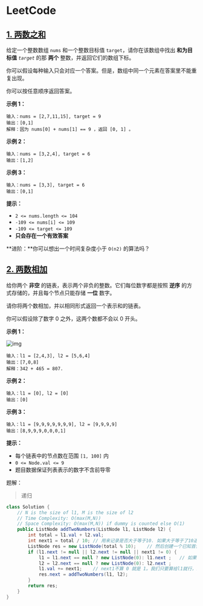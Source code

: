 # LeetCode

## [1. 两数之和](https://leetcode-cn.com/problems/two-sum/)

给定一个整数数组 `nums` 和一个整数目标值 `target`，请你在该数组中找出 **和为目标值** *`target`* 的那 **两个** 整数，并返回它们的数组下标。

你可以假设每种输入只会对应一个答案。但是，数组中同一个元素在答案里不能重复出现。

你可以按任意顺序返回答案。

**示例 1：**

```
输入：nums = [2,7,11,15], target = 9
输出：[0,1]
解释：因为 nums[0] + nums[1] == 9 ，返回 [0, 1] 。
```

**示例 2：**

```
输入：nums = [3,2,4], target = 6
输出：[1,2]
```

**示例 3：**

```
输入：nums = [3,3], target = 6
输出：[0,1]
```

**提示：**

- `2 <= nums.length <= 104`
- `-109 <= nums[i] <= 109`
- `-109 <= target <= 109`
- **只会存在一个有效答案**

**进阶：**你可以想出一个时间复杂度小于 `O(n2)` 的算法吗？



## [2. 两数相加](https://leetcode-cn.com/problems/add-two-numbers/)

给你两个 **非空** 的链表，表示两个非负的整数。它们每位数字都是按照 **逆序** 的方式存储的，并且每个节点只能存储 **一位** 数字。

请你将两个数相加，并以相同形式返回一个表示和的链表。

你可以假设除了数字 0 之外，这两个数都不会以 0 开头。 

**示例 1：**

![img](https://assets.leetcode-cn.com/aliyun-lc-upload/uploads/2021/01/02/addtwonumber1.jpg)

```
输入：l1 = [2,4,3], l2 = [5,6,4]
输出：[7,0,8]
解释：342 + 465 = 807.
```

**示例 2：**

```
输入：l1 = [0], l2 = [0]
输出：[0]
```

**示例 3：**

```
输入：l1 = [9,9,9,9,9,9,9], l2 = [9,9,9,9]
输出：[8,9,9,9,0,0,0,1] 
```

**提示：**

- 每个链表中的节点数在范围 `[1, 100]` 内
- `0 <= Node.val <= 9`
- 题目数据保证列表表示的数字不含前导零

题解：

> 递归

```java
class Solution {
    // N is the size of l1, M is the size of l2
    // Time Complexity: O(max(M,N))
    // Space Complexity: O(max(M,N)) if dummy is counted else O(1)
    public ListNode addTwoNumbers(ListNode l1, ListNode l2) {
        int total = l1.val + l2.val;
        int next1 = total / 10;	// 用来记录是否大于等于10. 如果大于等于了10返回1，没超过返回0
        ListNode res = new ListNode(total % 10);	// 然后创建一个已知首位结点的新链表
        if (l1.next != null || l2.next != null || next1 != 0) {
            l1 = l1.next == null ? new ListNode(0): l1.next ;	// 如果l1为空，进创建一个首结点为0的链表，等待加入递归。
            l2 = l2.next == null ? new ListNode(0): l2.next ;
            l1.val += next1;	// next1不算 0 就是 1。我们只要算给l1就行，给l2也可。
            res.next = addTwoNumbers(l1, l2);
        }
        return res;
    }
}
```

